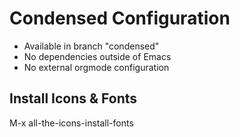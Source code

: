 # Condensed Configuration
* Available in branch "condensed"
* No dependencies outside of Emacs
* No external orgmode configuration

## Install  Icons & Fonts
M-x all-the-icons-install-fonts
